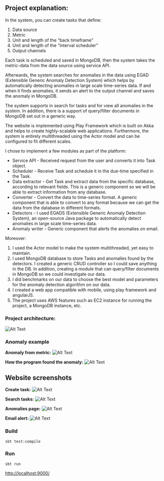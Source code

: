 
## Project explanation:

In the system, you can create tasks that define:
1. Data source
2. Metric
3. Unit and length of the “back timeframe”
4. Unit and length of the “interval scheduler”
5. Output channels

Each task is scheduled and saved in MongoDB, then the system takes the metric-data from the data source using service API. 

Afterwards, the system searches for anomalies in the data using EGAD (Extensible Generic Anomaly Detection System) which helps by automatically detecting anomalies in large scale time-series data.
If and when it finds anomalies, it sends an alert to the output channel and saves the anomaly in MongoDB.

The system supports in search for tasks and for view all anomalies in the system.
In addition, there is a support of query/filter documents in MongoDB set out in a generic way.

The website is implemented using Play Framework which is built on Akka and helps 
to create highly-scalable web applications.
Furthermore, the system is entirely multithreaded using the Actor model and can be configured to fit different scales. 


I chose to implement a few modules as part of the platform:
* Service API - Received request from the user and converts it into Task object.
* Scheduler - Receive Task and schedule it in the due-time specified in the Task.
* Data extractor - Get Task and extract data from the specific database, according to relevant fields. This is a generic component so we will be able to extract information from any database.
* Converter - Convert the data to time-series format. A generic component that is able to convert to any format because we can get the data from the database in different formats.
* Detectors - I used EGADS (Extensible Generic Anomaly Detection System), an open-source Java package to automatically detect anomalies in large scale time-series data. 
* Anomaly writer - Generic component that alerts the anomalies on email.

Moreover: 
1. I used the Actor model to make the system multithreaded, yet easy to maintain.
2. I used MongoDB database to store Tasks and anomalies found by the detectors. I created a generic CRUD controller so I could save anything in the DB. In addition, creating a module that can query/filter documents in MongoDB so we could investigate our data.
3. I did benchmarks on our data to choose the best model and parameters for the anomaly detection algorithm on our data.
4. I created a web app compatible with mobile, using play framework and angularJS.
5. The project uses AWS features such as EC2 instance for running the project, a MongoDB instance, etc.


### Project architecture:
![Alt Text](https://user-images.githubusercontent.com/35124012/77205698-1385e180-6afe-11ea-86d8-8d38c7d60ea5.png)

### Anomaly example
**Anomaly from metric:**
![Alt Text](https://user-images.githubusercontent.com/35124012/77206127-edad0c80-6afe-11ea-80c4-ce8ea09adf85.png
)

**How the program found the anomaly:**
![Alt Text](https://user-images.githubusercontent.com/35124012/77206180-09181780-6aff-11ea-97e4-adf7e1375a7f.png
)


## Website screenshots

**Create task:**
![Alt Text](https://user-images.githubusercontent.com/35124012/77206273-3a90e300-6aff-11ea-9ff9-5cb3423b3d29.png
)

**Search tasks:**
![Alt Text](https://user-images.githubusercontent.com/35124012/77206322-598f7500-6aff-11ea-9f50-4b5fe9df3daf.png
)

**Anomalies page:**
![Alt Text](https://user-images.githubusercontent.com/35124012/77206384-804dab80-6aff-11ea-9305-d89486fa60f0.png
)

**Email alert:**
![Alt Text](https://user-images.githubusercontent.com/35124012/77206421-98252f80-6aff-11ea-8991-8e03029c48a0.png
)



### Build

```
sbt test:compile
```

### Run

```
sbt run
```  

<http://localhost:9000/>

